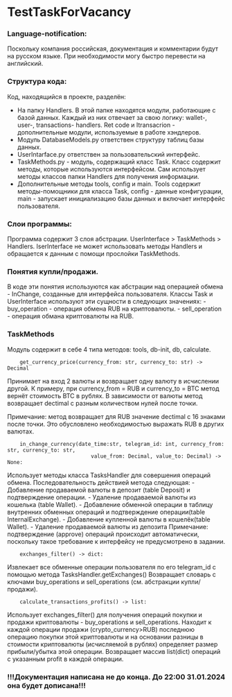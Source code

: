 # TestTaskForVacancy

### Language-notification:
Поскольку компания российская, документация и комментарии будут на русском языке. При необходимости могу быстро перевести на английский.

### Структура кода:
Код, находящийся в проекте, разделён:
   - На папку Handlers. В этой папке находятся модули, работающие с базой данных. Каждый из них отвечает за свою логику: wallet-, user-, transactions- handlers. Ret code и Itransacrion - дополнительные модули, используемые в работе хэндлеров.
   - Модуль DatabaseModels.py ответствен структуру таблиц базы данных.
   - UserIntarface.py ответствен за пользовательский интерфейс. 
   - TaskMethods.py - модуль, содержащий класс Task. Класс содержит методы, которые используются интерфейсом. Сам использует методы классов папки Handlers для получения информации.
   - Дополнительные методы tools, config и main. Tools содержит методы-помощники для класса Task, config - данные конфигурации, main - запускает инициализацию базы данных и включает интерфейс пользователя.

### Слои программы:
Программа содержит 3 слоя абстрации. UserInterface > TaskMethods > Handlers. IserInterface не может использовать методы Handlers и обращается к данным с помощи прослойки TaskMethods.

### Понятия купли/продажи.
 В коде эти понятия используются как абстрации над операцией обмена - InChange, созданные для интерфейса пользователя.
 Классы Task и UserInterface используют эти сущности в следующих значениях:
    - buy_operation - операция обмена RUB на криптовалюты.
    - sell_operation - операция обмана криптовалюты на RUB.

### TaskMethods
Модуль содержит в себе 4 типа методов: tools, db-init, db, calculate. 


```
    get_currency_price(currency_from: str, currency_to: str) -> Decimal   
```
Принимает на вход 2 валюты и возвращает одну валюту в исчислении другой. К примеру, при currency_from = RUB и currency_to = BTC
метод вернёт стоимость BTC в рублях. В зависимости от валюты метод возвращает dectimal с разным количеством нулей после точки.
    
Примечание: метод возвращает для RUB значение dectimal c 16 знаками после точки. Это обусловлено необходимостью выражать RUB в других валютах.

```
    in_change_currency(date_time:str, telegram_id: int, currency_from: str, currency_to: str,
                           value_from: Decimal, value_to: Decimal) -> None: 
```
Использует методы класса TasksHandler для совершения операций обмена. Последовательность действией метода следующая:
    -  Добавление  продаваемой валюты в депозит (table Deposit) и подтверждение операции.
    -  Удаление продаваемой валюты из кошелька (table Wallet).
    -  Добавление обменной операции в таблицу внутренних обменных операций и подтверждение операции(table InternalExchange).
    -  Добавление купленной валюты в кошелёк(table Wallet).
    -  Удаление продаваемой валюты из депозита
Примечание: подтверждение (approve) операций происходит автоматически, поскольку такое требование к интерфейсу не предусмотрено в задании.     
    
```
    exchanges_filter() -> dict:
```
Извлекает все обменные операции пользователя по его telegram_id с помощью метода TasksHandler.getExchanges()
Возвращает словарь с ключами buy_operations и sell_operations (см. абстракции купли/продажи).

```
    calculate_transactions_profits() -> list:
```
Использует exchanges_filter() для получения операций покупки и продажи криптовалюты - buy_operations и sell_operations.
Находит к каждой операции продажи (crypto_currency>RUB) последнюю операцию покупки этой криптовалюты и на основании разницы 
в стоимости криптовалюты (исчисляемой в рублях) определяет размер прибыли/убытка этой операции.
Возвращает массив list(dict) операций с указанным profit в каждой операции.

### !!!Документация написана не до конца. До 22:00 31.01.2024 она будет дописана!!!
